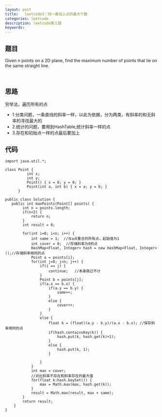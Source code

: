 ```yaml
---
layout: post
title:   leetcode3：同一直线上点的最大个数
categories: leetcode
description: leetcode第三题
keywords: 
---
```



## 题目

Given *n* points on a 2D plane, find the maximum number of points that lie on the same straight line.

 

## 思路

穷举法，遍历所有的点

 * 1.分类问题，一条直线的斜率一样，以此为依据，分为两类，有斜率的和无斜率的寻找最大的
 * 2.统计的问题，要用到HashTable,统计斜率一样的点
 * 3.存在和初始点一样的点最后要加上




## 代码



	import java.util.*;
	
	class Point {
		      int x;
		      int y;
		      Point() { x = 0; y = 0; }
		      Point(int a, int b) { x = a; y = b; }
		  }
	
	public class Solution {
	   public int maxPoints(Point[] points) {
	        int n = points.length;
	        if(n<2) {
	        	return n;
	        }
	        int result = 0;
	        
	        for(int i=0; i<n; i++) {
	        	int same = 1;  //与a点重合的所有点，起始值为1
	        	int cover = 0;  //存储斜率为0的点
	        	HashMap<Float, Integer> hash = new HashMap<Float, Integer>();//存储斜率相同的点
	        	Point a = points[i];
	        	for(int j=0; j<n; j++) {
	        		if(i == j) {
	        			continue;   //本身跳过不计
	        		}
	        		Point b = points[j];
	        		if(a.x == b.x) {
	        			if(a.y == b.y) {
	        				same++;
	        			}
	        			else {
	        				cover++;
	        			}
	        		}
	        		else {
	        			float k = (float)(a.y - b.y)/(a.x - b.x); //保存斜率相同的点
	        			if(hash.containsKey(k)) {
	        				hash.put(k, hash.get(k)+1);
	        			}
	        			else {
	        				hash.put(k, 1);
	        			}
	        			
	        		}
	        	}
	        	int max = cover;  
	        	//对比斜率不存在和斜率存在的最大值
	        	for(float k:hash.keySet()) {
	        		max = Math.max(max, hash.get(k));
	        	}
	        	result = Math.max(result, max + same);
	        }
	        return result;		
	    }
	}
